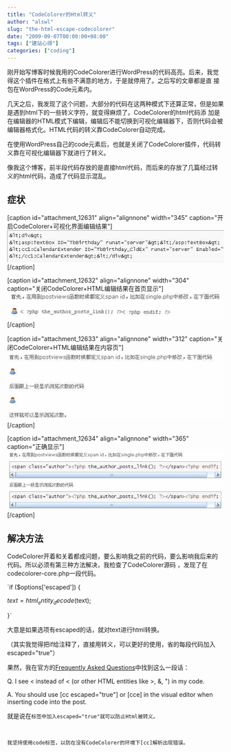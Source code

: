 ```yaml
---
title: "CodeColorer的Html转义"
author: "alswl"
slug: "the-html-escape-codecolorer"
date: "2009-09-07T00:00:00+08:00"
tags: ["建站心得"]
categories: ["coding"]
---
```


刚开始写博客时候我用的CodeColorer进行WordPress的代码高亮。后来，我觉得这个插件在格式上有些不满意的地方，于是就停用了。之后写的文章都是直
接包在WordPress的Code元素内。

几天之后，我发现了这个问题，大部分的代码在这两种模式下还算正常，但是如果是遇到html下的一些转义字符，就变得麻烦了。CodeColorer的html代码添
加是在编辑器的HTML模式下编辑，编辑后不能切换到可视化编辑器下，否则代码会被编辑器格式化。HTML代码的转义靠CodeColorer自动完成。

在使用WordPress自己的code元素后，也就是关闭了CodeColorer插件，代码转义靠在可视化编辑器下就进行了转义。

像我这个博客，前半段代码存放的是直接html代码，而后来的存放了几篇经过转义的html代码，造成了代码显示混乱。

## 症状

[caption id="attachment_12631" align="alignnone" width="345" caption="开启CodeColorer+可视化界面编辑结果"][![Snap2](../../static/images/upload_dropbox/200909/Snap2.jpg)](../../static/images/upload_dropbox/200909/Snap2.jpg)[/caption]

[caption id="attachment_12632" align="alignnone" width="304" caption="关闭CodeColorer+HTML编辑结果在首页显示"][![关闭CodeColorer+HTML编辑结果](../../static/images/upload_dropbox/200909/Snap3.jpg)](../../static/images/upload_dropbox/200909/Snap3.jpg)[/caption]

[caption id="attachment_12633" align="alignnone" width="312" caption="关闭CodeColorer+HTML编辑结果在内容页"][![关闭CodeColorer+HTML编辑结果在内容页](../../static/images/upload_dropbox/200909/Snap4.jpg)](../../static/images/upload_dropbox/200909/Snap4.jpg)[/caption]

[caption id="attachment_12634" align="alignnone" width="365" caption="正确显示"][![正确显示](../../static/images/upload_dropbox/200909/Snap5.jpg)](../../static/images/upload_dropbox/200909/Snap5.jpg)[/caption]

## 解决方法

CodeColorer开着和关着都成问题，要么影响我之前的代码，要么影响我后来的代码。所以必须有第三种方法解决，我检查了CodeColorer源码
，发现了在codecolorer-core.php一段代码。

`if ($options['escaped']) {

$text = html_entity_decode($text);

}`

大意是如果选项有escaped的话，就对text进行html转换。

（其实我觉得把if给注释了，直接用转义，可以更好的使用，省的每段代码加入escaped="true"）

果然，我在官方的[Frequently Asked Questions](http://kpumuk.info/projects/wordpress-plugins/codecolorer/#faq)中找到这么一段话：

Q. I see &lt; instead of < (or other HTML entities like >, &, ") in my code.

A. You should use [cc escaped="true"] or [cce] in the visual editor when
inserting code into the post.

就是说在<code>标签中加入escaped="true"就可以防止Html被转义。

我坚持使用code标签，以防在没有CodeColorer的环境下[cc]解析出现错误。

